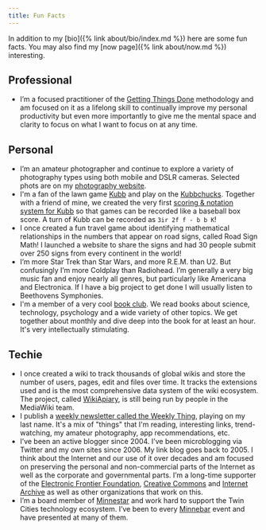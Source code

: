 ```yaml
---
title: Fun Facts
---
```


In addition to my [bio]({% link about/bio/index.md %}) here are some fun facts. You may also find my [now page]({% link about/now.md %}) interesting.

## Professional

* I’m a focused practitioner of the [Getting Things Done](http://gettingthingsdone.com) methodology and am focused on it as a lifelong skill to continually improve my personal productivity but even more importantly to give me the mental space and clarity to focus on what I want to focus on at any time.

## Personal

* I’m an amateur photographer and continue to explore a variety of photography types using both mobile and DSLR cameras. Selected phots are on my [photography website](https://photos.thingelstad.com).
* I'm a fan of the lawn game [Kubb](https://en.wikipedia.org/wiki/Kubb) and play on the [Kubbchucks](http://kubbchucks.planetkubb.com). Together with a friend of mine, we created the very first [scoring & notation system for Kubb](http://wiki.planetkubb.com/wiki/Notation) so that games can be recorded like a baseball box score. A turn of Kubb can be recorded as `3ir 2f f - b b K`!
* I once created a fun travel game about identifying mathematical relationships in the numbers that appear on road signs, called Road Sign Math! I launched a website to share the signs and had 30 people submit over 250 signs from every continent in the world!
* I’m more Star Trek than Star Wars, and more R.E.M. than U2. But confusingly I’m more Coldplay than Radiohead. I’m generally a very big music fan and enjoy nearly all genres, but particularly like Americana and Electronica. If I have a big project to get done I will usually listen to Beethovens Symphonies.
* I'm a member of a very cool [book club](https://rwbook.club). We read books about science, technology, psychology and a wide variety of other topics. We get together about monthly and dive deep into the book for at least an hour. It's very intellectually stimulating.

## Techie

* I once created a wiki to track thousands of global wikis and store the number of users, pages, edit and files over time. It tracks the extensions used and is the most comprehensive data system of the wiki ecosystem. The project, called [WikiApiary](https://wikiapiary.com/wiki/Main_Page), is still being run by people in the MediaWiki team.
* I publish a [weekly newsletter called the Weekly Thing](https://weekly.thingelstad.com), playing on my last name. It's a mix of "things" that I'm reading, interesting links, trend-watching, my amateur photography, app recommendations, etc.
* I’ve been an active blogger since 2004. I’ve been microblogging via Twitter and my own sites since 2006. My link blog goes back to 2005. I think about the Internet and our use of it over decades and am focused on preserving the personal and non-commercial parts of the Internet as well as the corporate and governmental parts. I’m a long-time supporter of the [Electronic Frontier Foundation](https://www.eff.org), [Creative Commons](https://creativecommons.org) and [Internet Archive](https://archive.org) as well as other organizations that work on this.
* I’m a board member of [Minnestar](https://minnestar.org) and work hard to support the Twin Cities technology ecosystem. I’ve been to every [Minnebar](https://minnestar.org/minnebar/) event and have presented at many of them.
